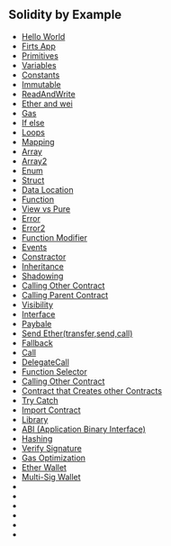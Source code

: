 ## Solidity by Example

* [Hello World](HelloWorld.sol)
* [Firts App](FirstApp.sol)
* [Primitives](primitives.sol)
* [Variables](variables.sol)
* [Constants](constants.sol)
* [Immutable](immutable.sol)
* [ReadAndWrite](ReadAndWrite.sol)
* [Ether and wei](EtherAndWei.sol)
* [Gas](gas.sol)
* [If else](ifelse.sol)
* [Loops](forloop.sol)
* [Mapping](mapping.sol)
* [Array](array.sol)
* [Array2](array2.sol)
* [Enum](enum.sol)
* [Struct](struct.sol)
* [Data Location](DataLocation.sol)
* [Function](function.sol)
* [View vs Pure](ViewAndPure.sol)
* [Error](Error.sol)
* [Error2](Error2.sol)
* [Function Modifier](functionModifier.sol)
* [Events](events.sol)
* [Constractor](constractor.sol)
* [Inheritance](inheritance.sol)
* [Shadowing](ShadowingInheritedStateVar.sol)
* [Calling Other Contract](callingOtherContract.sol)
* [Calling Parent Contract](callingSuperContract.sol)
* [Visibility](visibility.sol)
* [Interface](interface.sol)
* [Paybale](payable.sol)
* [Send Ether(transfer,send,call)](sendingeth.sol)
* [Fallback](fallback.sol)
* [Call](call.sol)
* [DelegateCall](delegatecall.sol)
* [Function Selector](functionselector.sol)
* [Calling Other Contract](callingOtherContract.sol)
* [Contract that Creates other Contracts](createnewcontract.sol)
* [Try Catch](tryCatch.sol)
* [Import Contract](import.sol)
* [Library](Library.sol)
* [ABI (Application Binary Interface)](abi.sol)
* [Hashing](hashing.sol)
* [Verify Signature](verifySignature.sol)
* [Gas Optimization](gasOptimize.sol)
* [Ether Wallet](ethwallet.sol)
* [Multi-Sig Wallet](https://solidity-by-example.org/app/multi-sig-wallet)
* []()
* []()
* []()
* []()
* []()
* []()